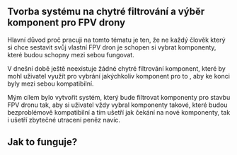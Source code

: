 ## Tvorba systému na chytré filtrování a výběr komponent pro FPV drony

Hlavní důvod proč pracuji na tomto tématu je ten, že ne každý člověk který si chce sestavit svůj vlastní FPV dron je schopen si vybrat komponenty, které budou schopny mezi sebou fungovat.

V dnešní době ještě neexistuje žádné chytré filtrování komponent, které by mohl uživatel využít pro vybrání jakýchkoliv komponent pro to , aby ke konci byly mezi sebou kompatibilní.

Mým cílem bylo vytvořit systém, který bude filtrovat komponenty pro stavbu FPV dronu tak, aby si uživatel vždy vybral komponenty takové, které budou bezproblémově kompatibilní a tím ušetří jak čekání na nové komponenty, tak i ušetří zbytečné utracení peněz navíc.

## Jak to funguje?

